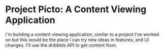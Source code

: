 # Project Picto: A Content Viewing Application
I'm building a content viewing application, similar to a project I've worked on but this would be the place I can try new ideas in features, and UI changes. I'll use the dribbble API to get content from.
